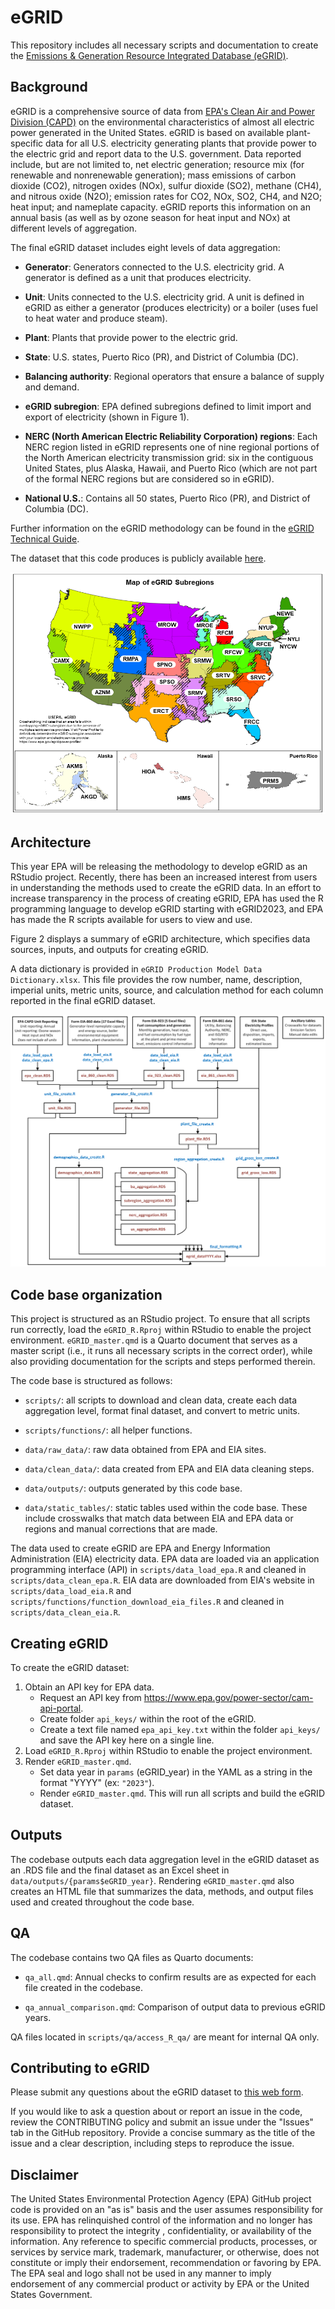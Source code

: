 # eGRID

This repository includes all necessary scripts and documentation to create the [Emissions & Generation Resource Integrated Database (eGRID)](https://www.epa.gov/egrid). 

## Background

eGRID is a comprehensive source of data from [EPA's Clean Air and Power Division (CAPD)](https://epa.gov/power-sector) on the environmental characteristics of almost all electric power generated in the United States. eGRID is based on available plant-specific data for all U.S. electricity generating plants that provide power to the electric grid and report data to the U.S. government. Data reported include, but are not limited to, net electric generation; resource mix (for renewable and nonrenewable generation); mass emissions of carbon dioxide (CO2), nitrogen oxides (NOx), sulfur dioxide (SO2), methane (CH4), and nitrous oxide (N2O); emission rates for CO2, NOx, SO2, CH4, and N2O; heat input; and nameplate capacity. eGRID reports this information on an annual basis (as well as by ozone season for heat input and NOx) at different levels of aggregation.

The final eGRID dataset includes eight levels of data aggregation:

-   **Generator**: Generators connected to the U.S. electricity grid. A generator is defined as a unit that produces electricity.

-   **Unit**: Units connected to the U.S. electricity grid. A unit is defined in eGRID as either a generator (produces electricity) or a boiler (uses fuel to heat water and produce steam). 

-   **Plant**: Plants that provide power to the electric grid. 

-   **State**: U.S. states, Puerto Rico (PR), and District of Columbia (DC).

-   **Balancing authority**: Regional operators that ensure a balance of supply and demand. 

-   **eGRID subregion**: EPA defined subregions defined to limit import and export of electricity (shown in Figure 1). 

-   **NERC (North American Electric Reliability Corporation) regions**: Each NERC region listed in eGRID represents one of nine regional portions of the North
American electricity transmission grid: six in the contiguous United States, plus Alaska, Hawaii, and Puerto Rico (which are not part of the formal NERC regions but are considered so in eGRID).

-   **National U.S.**: Contains all 50 states, Puerto Rico (PR), and District of Columbia (DC). 

Further information on the eGRID methodology can be found in the [eGRID Technical Guide](https://www.epa.gov/egrid/egrid-technical-guide).

The dataset that this code produces is publicly available [here](https://www.epa.gov/egrid/download-data).

![Figure 1: eGRID subregions.](egrid_subregion_map.png)

## Architecture

This year EPA will be releasing the methodology to develop eGRID as an RStudio project. Recently, 
there has been an increased interest from users in understanding the methods used to create the eGRID data. 
In an effort to increase transparency in the process of creating eGRID, EPA has used the R programming language 
to develop eGRID starting with eGRID2023, and EPA has made the R scripts available for users to view and use.

Figure 2 displays a summary of eGRID architecture, which specifies data sources, inputs, and outputs for creating eGRID. 

A data dictionary is provided in `eGRID Production Model Data Dictionary.xlsx`. This file provides the row number, name, 
description, imperial units, metric units, source, and calculation method for each column reported in the final eGRID dataset. 

![Figure 2: eGRID architecture.](egrid_architecture.png)

## Code base organization

This project is structured as an RStudio project. To ensure that all scripts run correctly, load the `eGRID_R.Rproj` within RStudio to enable the project environment. `eGRID_master.qmd` is a Quarto document that serves as a master script (i.e., it runs all necessary scripts in the correct order), while also providing documentation for the scripts and steps performed therein. 

The code base is structured as follows: 

 -  `scripts/`: all scripts to download and clean data, create each data aggregation level, format final dataset, and convert to metric units. 
 
 -  `scripts/functions/`: all helper functions. 
 
 -  `data/raw_data/`: raw data obtained from EPA and EIA sites. 
 
 -  `data/clean_data/`: data created from EPA and EIA data cleaning steps. 
 
 -  `data/outputs/`: outputs generated by this code base. 
 
 -  `data/static_tables/`: static tables used within the code base. These include crosswalks that match data between EIA and EPA data or regions and manual corrections that are made. 

The data used to create eGRID are EPA and Energy Information Administration (EIA) electricity data. EPA data are loaded via an application programming interface (API) in `scripts/data_load_epa.R` and cleaned in `scripts/data_clean_epa.R`. EIA data are downloaded from EIA's website in `scripts/data_load_eia.R` and `scripts/functions/function_download_eia_files.R` and cleaned in `scripts/data_clean_eia.R`. 


## Creating eGRID

To create the eGRID dataset: 

1. Obtain an API key for EPA data. 
    + Request an API key from https://www.epa.gov/power-sector/cam-api-portal.
    + Create folder `api_keys/` within the root of the eGRID.
    + Create a text file named `epa_api_key.txt` within the folder `api_keys/` and save the API key here on a single line.
2. Load `eGRID_R.Rproj` within RStudio to enable the project environment.
3. Render `eGRID_master.qmd`. 
    + Set data year in `params` (eGRID_year) in the YAML as a string in the format "YYYY" (ex: `"2023"`).
    + Render `eGRID_master.qmd`. This will run all scripts and build the eGRID dataset. 


## Outputs

The codebase outputs each data aggregation level in the eGRID dataset as an .RDS file and the final dataset as an Excel sheet in `data/outputs/{params$eGRID_year}`. Rendering `eGRID_master.qmd` also creates an HTML file that summarizes the data, methods, and output files 
used and created throughout the code base. 


## QA 

The codebase contains two QA files as Quarto documents: 

- `qa_all.qmd`: Annual checks to confirm results are as expected for each file created in the codebase.

- `qa_annual_comparison.qmd`: Comparison of output data to previous eGRID years. 

QA files located in `scripts/qa/access_R_qa/` are meant for internal QA only. 


## Contributing to eGRID 

Please submit any questions about the eGRID dataset to [this web form](https://www.epa.gov/egrid/forms/contact-us-about-egrid).

If you would like to ask a question about or report an issue in the code, review the CONTRIBUTING policy and submit an issue under the "Issues" tab in the GitHub repository. Provide a concise summary as the title of the issue and a clear description, including steps to reproduce the issue. 

## Disclaimer

The United States Environmental Protection Agency (EPA) GitHub project code is provided on an "as is" basis and the user assumes responsibility for its use.  EPA has relinquished control of the information and no longer has responsibility to protect the integrity , confidentiality, or availability of the information.  Any reference to specific commercial products, processes, or services by service mark, trademark, manufacturer, or otherwise, does not constitute or imply their endorsement, recommendation or favoring by EPA.  The EPA seal and logo shall not be used in any manner to imply endorsement of any commercial product or activity by EPA or the United States Government.
